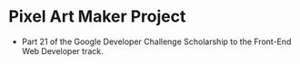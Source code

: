 # Pixel Art Maker Project
* Part 21 of the Google Developer Challenge Scholarship to the Front-End Web Developer track.
